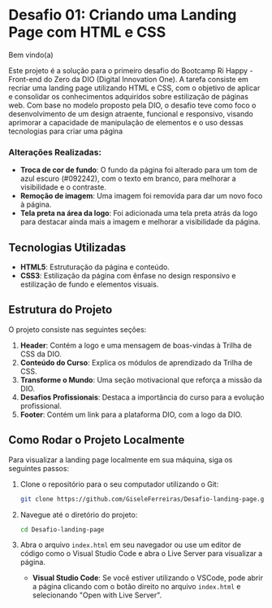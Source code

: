 # Desafio 01: Criando uma Landing Page com HTML e CSS

Bem vindo(a) 

 Este projeto é a solução para o primeiro desafio do Bootcamp Ri Happy - Front-end do Zero da DIO (Digital Innovation One). A tarefa consiste em recriar uma landing page utilizando HTML e CSS, com o objetivo de aplicar e consolidar os conhecimentos adquiridos sobre estilização de páginas web. Com base no modelo proposto pela DIO, o desafio teve como foco o desenvolvimento de um design atraente, funcional e responsivo, visando aprimorar a capacidade de manipulação de elementos e o uso dessas tecnologias para criar uma página 
 
### Alterações Realizadas:
- **Troca de cor de fundo**: O fundo da página foi alterado para um tom de azul escuro (#092242), com o texto em branco, para melhorar a visibilidade e o contraste.
- **Remoção de imagem**: Uma imagem foi removida para dar um novo foco à página.
- **Tela preta na área da logo**: Foi adicionada uma tela preta atrás da logo para destacar ainda mais a imagem e melhorar a visibilidade da página.

## Tecnologias Utilizadas

- **HTML5**: Estruturação da página e conteúdo.
- **CSS3**: Estilização da página com ênfase no design responsivo e estilização de fundo e elementos visuais.

## Estrutura do Projeto

O projeto consiste nas seguintes seções:

1. **Header**: Contém a logo e uma mensagem de boas-vindas à Trilha de CSS da DIO.
2. **Conteúdo do Curso**: Explica os módulos de aprendizado da Trilha de CSS.
3. **Transforme o Mundo**: Uma seção motivacional que reforça a missão da DIO.
4. **Desafios Profissionais**: Destaca a importância do curso para a evolução profissional.
5. **Footer**: Contém um link para a plataforma DIO, com a logo da DIO.

## Como Rodar o Projeto Localmente

Para visualizar a landing page localmente em sua máquina, siga os seguintes passos:

1. Clone o repositório para o seu computador utilizando o Git:
    ```bash
    git clone https://github.com/GiseleFerreiras/Desafio-landing-page.git
    ```

2. Navegue até o diretório do projeto:
    ```bash
    cd Desafio-landing-page
    ```

3. Abra o arquivo `index.html` em seu navegador ou use um editor de código como o Visual Studio Code e abra o Live Server para visualizar a página.
    - **Visual Studio Code**: Se você estiver utilizando o VSCode, pode abrir a página clicando com o botão direito no arquivo `index.html` e selecionando "Open with Live Server".

